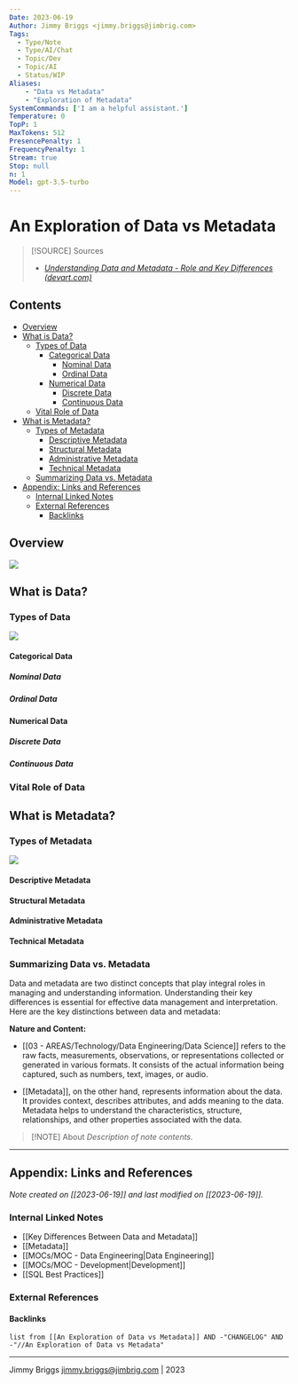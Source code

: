```yaml
---
Date: 2023-06-19
Author: Jimmy Briggs <jimmy.briggs@jimbrig.com>
Tags: 
  - Type/Note
  - Type/AI/Chat
  - Topic/Dev
  - Topic/AI
  - Status/WIP
Aliases: 
	- "Data vs Metadata"
	- "Exploration of Metadata"
SystemCommands: ['I am a helpful assistant.']
Temperature: 0
TopP: 1
MaxTokens: 512
PresencePenalty: 1
FrequencyPenalty: 1
Stream: true
Stop: null
n: 1
Model: gpt-3.5-turbo
---
```


# An Exploration of Data vs Metadata

> [!SOURCE] Sources
> - *[Understanding Data and Metadata - Role and Key Differences (devart.com)](https://blog.devart.com/data-vs-metadata.html)*


## Contents

- [Overview](#overview)
- [What is Data?](#what-is-data)
	- [Types of Data](#types-of-data)
		- [Categorical Data](#categorical-data)
			- [Nominal Data](#nominal-data)
			- [Ordinal Data](#ordinal-data)
		- [Numerical Data](#numerical-data)
			- [Discrete Data](#discrete-data)
			- [Continuous Data](#continuous-data)
	- [Vital Role of Data](#vital-role-of-data)
- [What is Metadata?](#what-is-metadata)
	- [Types of Metadata](#types-of-metadata)
		- [Descriptive Metadata](#descriptive-metadata)
		- [Structural Metadata](#structural-metadata)
		- [Administrative Metadata](#administrative-metadata)
		- [Technical Metadata](#technical-metadata)
	- [Summarizing Data vs. Metadata](#summarizing-data-vs-metadata)
- [Appendix: Links and References](#appendix-links-and-references)
	- [Internal Linked Notes](#internal-linked-notes)
	- [External References](#external-references)
		- [Backlinks](#backlinks)


## Overview

![](https://i.imgur.com/MSbeBlV.png)


## What is Data?

### Types of Data

![](https://i.imgur.com/2ff4IMV.png)


#### Categorical Data

##### Nominal Data

##### Ordinal Data

#### Numerical Data

##### Discrete Data

##### Continuous Data

### Vital Role of Data

## What is Metadata?

### Types of Metadata

![](https://i.imgur.com/06ysBK8.png)


#### Descriptive Metadata

#### Structural Metadata

#### Administrative Metadata

#### Technical Metadata

### Summarizing Data vs. Metadata

Data and metadata are two distinct concepts that play integral roles in managing and understanding information. Understanding their key differences is essential for effective data management and interpretation. Here are the key distinctions between data and metadata:

**Nature and Content:**

- [[03 - AREAS/Technology/Data Engineering/Data Science]] refers to the raw facts, measurements, observations, or representations collected or generated in various formats. It consists of the actual information being captured, such as numbers, text, images, or audio.

- [[Metadata]], on the other hand, represents information about the data. It provides context, describes attributes, and adds meaning to the data. Metadata helps to understand the characteristics, structure, relationships, and other properties associated with the data.


> [!NOTE] About
> *Description of note contents.*


***

## Appendix: Links and References

*Note created on [[2023-06-19]] and last modified on [[2023-06-19]].*

### Internal Linked Notes

- [[Key Differences Between Data and Metadata]]
- [[Metadata]]
- [[MOCs/MOC - Data Engineering|Data Engineering]]
- [[MOCs/MOC - Development|Development]]
- [[SQL Best Practices]]

### External References



#### Backlinks

```dataview
list from [[An Exploration of Data vs Metadata]] AND -"CHANGELOG" AND -"//An Exploration of Data vs Metadata"
```


***

Jimmy Briggs <jimmy.briggs@jimbrig.com> | 2023


